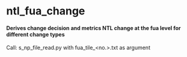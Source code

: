 # ntl_fua_change
#### Derives change decision and metrics NTL change at the fua level for different change types


Call: s_np_file_read.py with fua_tile_<no.>.txt as argument 
